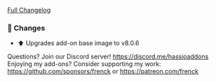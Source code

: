[Full Changelog][changelog]

### 🔨  Changes

- ⬆ Upgrades add-on base image to v8.0.6

[changelog]: https://github.com/hassio-addons/addon-appdaemon/compare/v0.3.1...v0.3.2

Questions? Join our Discord server! https://discord.me/hassioaddons
Enjoying my add-ons? Consider supporting my work:
https://github.com/sponsors/frenck or https://patreon.com/frenck